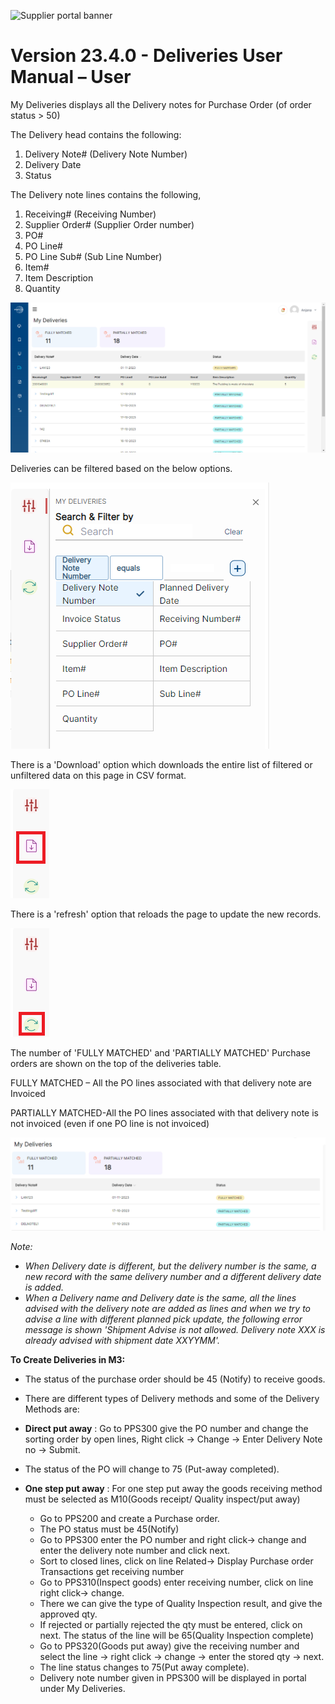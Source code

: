 ![Supplier portal banner](../../../../images/banner-supplier-portal.jpg)

# **Version 23.4.0 - Deliveries User Manual – User**

My Deliveries displays all the Delivery notes for Purchase Order (of order status \> 50)

The Delivery head contains the following:

1. Delivery Note# (Delivery Note Number)
2. Delivery Date
3. Status

The Delivery note lines contains the following,

1. Receiving# (Receiving Number)
2. Supplier Order# (Supplier Order number)
3. PO#
4. PO Line#
5. PO Line Sub# (Sub Line Number)
6. Item#
7. Item Description
8. Quantity

<kbd>
<img alt="metrics display" src="../../images/pwa/my_deliveries/deliveries.png"> 
</kbd>

Deliveries can be filtered based on the below options.

<kbd>
<img alt="metrics display" src="../../images/pwa/my_deliveries/deliveries_filter_portal.png"> 
</kbd>

There is a 'Download' option which downloads the entire list of filtered or unfiltered data on this page in CSV format.

<kbd>
<img alt="metrics display" src="../../images/pwa/my_deliveries/deliveries_download.png"> 
</kbd>

There is a 'refresh' option that reloads the page to update the new records.

<kbd>
<img alt="metrics display" src="../../images/pwa/my_deliveries/deliveries_refresh.png"> 
</kbd>

The number of 'FULLY MATCHED' and 'PARTIALLY MATCHED' Purchase orders are shown on the top of the deliveries table.

FULLY MATCHED – All the PO lines associated with that delivery note are Invoiced

PARTIALLY MATCHED-All the PO lines associated with that delivery note is not invoiced (even if one PO line is not invoiced)

<kbd>
<img alt="metrics display" src="../../images/pwa/my_deliveries/deliveries_status.png"> 
</kbd>

_Note:_

- _When Delivery date is different, but the delivery number is the same, a new record with the same delivery number and a different delivery date is added._
- _When a Delivery name and Delivery date is the same, all the lines advised with the delivery note are added as lines and when we try to advise a line with different planned pick update, the following error message is shown 'Shipment Advise is not allowed. Delivery note XXX is already advised with shipment date XXYYMM'._

**To Create Deliveries in M3:**

- The status of the purchase order should be 45 (Notify) to receive goods.
- There are different types of Delivery methods and some of the Delivery Methods are:

- **Direct put away** : Go to PPS300 give the PO number and change the sorting order by open lines, Right click -\> Change -\> Enter Delivery Note no -\> Submit.
- The status of the PO will change to 75 (Put-away completed).
- **One step put away** : For one step put away the goods receiving method must be selected as M10(Goods receipt/ Quality inspect/put away)

    - Go to PPS200 and create a Purchase order.
    - The PO status must be 45(Notify)
    - Go to PPS300 enter the PO number and right click-\> change and enter the delivery note number and click next.
    - Sort to closed lines, click on line Related-\> Display Purchase order Transactions get receiving number
    - Go to PPS310(Inspect goods) enter receiving number, click on line right click-\> change.
    - There we can give the type of Quality Inspection result, and give the approved qty.
    - If rejected or partially rejected the qty must be entered, click on next. The status of the line will be 65(Quality Inspection complete)
    - Go to PPS320(Goods put away) give the receiving number and select the line -\> right click -\> change -\> enter the stored qty -\> next.
    - The line status changes to 75(Put away complete).
  - Delivery note number given in PPS300 will be displayed in portal under My Deliveries.

